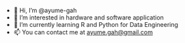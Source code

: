 - 👋 Hi, I’m @ayume-gah
- 👀 I’m interested in hardware and software application
- 🌱 I’m currently learning R and Python for Data Engineering 
- 📫 You can contact me at ayume.gah@gmail.com

<!---
ayume-gah/ayume-gah is a ✨ special ✨ repository because its `README.md` (this file) appears on your GitHub profile.
You can click the Preview link to take a look at your changes.
--->
